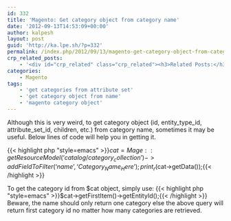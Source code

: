 ```yaml
---
id: 332
title: 'Magento: Get category object from category name'
date: '2012-09-13T14:53:09+00:00'
author: kalpesh
layout: post
guid: 'http://ka.lpe.sh/?p=332'
permalink: /index.php/2012/09/13/magento-get-category-object-from-category-name/
crp_related_posts:
    - '<div id="crp_related" class="crp_related"><h3>Related Posts:</h3><ul><li><a href="http://ka.lpe.sh/2012/10/18/magento-get-most-popular-products-in-a-category/"     class="crp_title">Magento Get most popular products in a category</a></li><li><a href="http://ka.lpe.sh/2013/04/25/magento-special-price-products-page/"     class="crp_title">Magento Special price products page</a></li><li><a href="http://ka.lpe.sh/2013/05/10/magento-add-attribute-to-category/"     class="crp_title">Magento add attribute to category</a></li><li><a href="http://ka.lpe.sh/2012/02/29/php-convert-simplexml-to-array/"     class="crp_title">PHP Convert SimpleXML object to Array</a></li><li><a href="http://ka.lpe.sh/2013/02/26/magento-cant-see-product-images-in-category-page/"     class="crp_title">Magento: Can&#8217;t see product images in category page</a></li></ul></div>'
categories:
    - Magento
tags:
    - 'get categories from attribute set'
    - 'get category object from name'
    - 'magento category object'
---
```


Although this is very weird, to get category object (id, entity_type_id, attribute_set_id, children, etc.) from category name, sometimes it may be useful. Below lines of code will help you in getting it.

{{< highlight php "style=emacs" >}}$cat = Mage::getResourceModel(‘catalog/category_collection’)->addFieldToFilter(‘name’, ‘Category_Name_Here’);  
print_r($cat->getData());{{< /highlight >}}

To get the category id from $cat object, simply use: {{< highlight php "style=emacs" >}}$cat->getFirstItem()->getEntityId();{{< /highlight >}} Beware, the name should only return one category else the above query will return first category id no matter how many categories are retrieved.